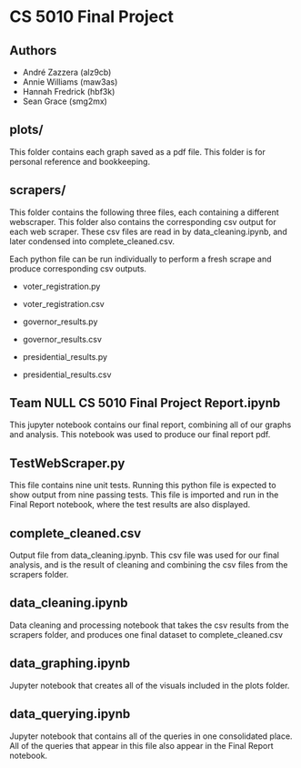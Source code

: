# CS 5010 Final Project

## Authors

* André Zazzera (alz9cb)
* Annie Williams (maw3as)
* Hannah Fredrick (hbf3k)
* Sean Grace (smg2mx)

## plots/

This folder contains each graph saved as a pdf file. This folder is for personal reference and bookkeeping. 

## scrapers/

This folder contains the following three files, each containing a different webscraper. This folder also contains the corresponding csv output for each web scraper. These csv files are read in by data_cleaning.ipynb, and later condensed into complete_cleaned.csv. 

Each python file can be run individually to perform a fresh scrape and produce corresponding csv outputs. 

+ voter_registration.py

+ voter_registration.csv

+ governor_results.py

+ governor_results.csv

+ presidential_results.py

+ presidential_results.csv

## Team NULL CS 5010 Final Project Report.ipynb

This jupyter notebook contains our final report, combining all of our graphs and analysis. This notebook was used to produce our final report pdf. 

## TestWebScraper.py

This file contains nine unit tests. Running this python file is expected to show output from nine passing tests. This file is imported and run in the Final Report notebook, where the test results are also displayed.

## complete_cleaned.csv

Output file from data_cleaning.ipynb. This csv file was used for our final analysis, and is the result of cleaning and combining the csv files from the scrapers folder.

## data_cleaning.ipynb

Data cleaning and processing notebook that takes the csv results from the scrapers folder, and produces one final dataset to complete_cleaned.csv

## data_graphing.ipynb

Jupyter notebook that creates all of the visuals included in the plots folder.

## data_querying.ipynb

Jupyter notebook that contains all of the queries in one consolidated place. All of the queries that appear in this file also appear in the Final Report notebook.
